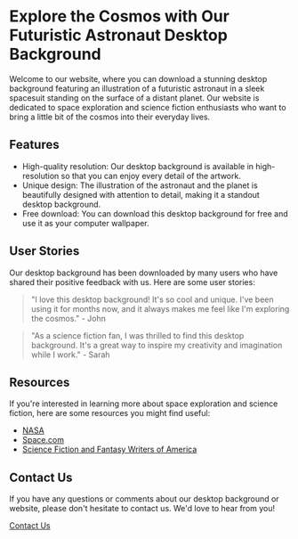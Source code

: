 <!--font:Barlow Condensed-->

# Explore the Cosmos with Our Futuristic Astronaut Desktop Background

Welcome to our website, where you can download a stunning desktop background featuring an illustration of a futuristic astronaut in a sleek spacesuit standing on the surface of a distant planet. Our website is dedicated to space exploration and science fiction enthusiasts who want to bring a little bit of the cosmos into their everyday lives.

## Features

- High-quality resolution: Our desktop background is available in high-resolution so that you can enjoy every detail of the artwork.
- Unique design: The illustration of the astronaut and the planet is beautifully designed with attention to detail, making it a standout desktop background.
- Free download: You can download this desktop background for free and use it as your computer wallpaper.

## User Stories

Our desktop background has been downloaded by many users who have shared their positive feedback with us. Here are some user stories:

> "I love this desktop background! It's so cool and unique. I've been using it for months now, and it always makes me feel like I'm exploring the cosmos." - John

> "As a science fiction fan, I was thrilled to find this desktop background. It's a great way to inspire my creativity and imagination while I work." - Sarah

## Resources

If you're interested in learning more about space exploration and science fiction, here are some resources you might find useful:

- [NASA](#)
- [Space.com](#)
- [Science Fiction and Fantasy Writers of America](#)

## Contact Us

If you have any questions or comments about our desktop background or website, please don't hesitate to contact us. We'd love to hear from you!

[Contact Us](#)

<!--

Write me content for website with wallpaper which alt text is:

"An illustration of a futuristic astronaut in a sleek spacesuit, standing on the surface of a distant planet."

The name/title of the page should not be 1:1 copy of the alt text but rather a real content of the website which is using this wallpaper.

- Use markdown format 
- Start with heading
- Heading should be short and concise
- The content should look like a real website 
- The website should not be about the wallpaper, wallpaper is just a related background
- Heading should be contain work "wallpaper" or "background"
- Include real sections like references, contact, user stories, etc. use things relevant to the page purpose.
- Feel free to use structure like headings, bullets, numbering, blockquotes, paragraphs, horizontal lines, etc.
- You can use formatting like bold or _italic_
- You can include UTF-8 emojis
- Links should be only #hash anchors (and you can refer to the document itself)
- Do not include images


---


# Futuristic Astronaut Wallpaper for Your Desktop Background

Welcome to our website where you can download a stunning wallpaper featuring an illustration of a futuristic astronaut in a sleek spacesuit, standing on the surface of a distant planet. This wallpaper is perfect for anyone who loves space exploration, science fiction, or simply wants a cool and unique desktop background.

## Features

- High-quality resolution: Our wallpaper is available in high-resolution so that you can enjoy every detail of the artwork.
- Unique design: The illustration of the astronaut and the planet is beautifully designed with attention to detail, making it a standout wallpaper.
- Free download: You can download this wallpaper for free and use it as your desktop background.

## User Stories

Our wallpaper has been downloaded by many users who have shared their positive feedback with us. Here are some user stories:

> "I love this wallpaper! It's so cool and unique. I've been using it as my desktop background for months now, and I never get tired of looking at it." - John

> "As a space enthusiast, I was thrilled to find this wallpaper. It's a great way to bring a little bit of the cosmos into my everyday life." - Sarah

## How to Download

To download this wallpaper, simply click on the download button below. The image will be saved to your device, and you can set it as your desktop background from your device settings.

[Download Wallpaper](#)

## References

If you're interested in learning more about space exploration and science fiction, here are some resources you might find useful:

- [NASA](#)
- [Space.com](#)
- [Science Fiction and Fantasy Writers of America](#)

## Contact Us

If you have any questions or comments about our wallpaper or website, please don't hesitate to contact us. We'd love to hear from you!

[Contact Us](#)


---


Heading should not include word "wallpaper". The website should not be about the wallpaper itself, wallpaper is just a related background, rewrite whole content.


---


# Explore the Cosmos with Our Futuristic Astronaut Desktop Background

Welcome to our website, where you can download a stunning desktop background featuring an illustration of a futuristic astronaut in a sleek spacesuit standing on the surface of a distant planet. Our website is dedicated to space exploration and science fiction enthusiasts who want to bring a little bit of the cosmos into their everyday lives.

## Features

- High-quality resolution: Our desktop background is available in high-resolution so that you can enjoy every detail of the artwork.
- Unique design: The illustration of the astronaut and the planet is beautifully designed with attention to detail, making it a standout desktop background.
- Free download: You can download this desktop background for free and use it as your computer wallpaper.

## User Stories

Our desktop background has been downloaded by many users who have shared their positive feedback with us. Here are some user stories:

> "I love this desktop background! It's so cool and unique. I've been using it for months now, and it always makes me feel like I'm exploring the cosmos." - John

> "As a science fiction fan, I was thrilled to find this desktop background. It's a great way to inspire my creativity and imagination while I work." - Sarah

## Resources

If you're interested in learning more about space exploration and science fiction, here are some resources you might find useful:

- [NASA](#)
- [Space.com](#)
- [Science Fiction and Fantasy Writers of America](#)

## Contact Us

If you have any questions or comments about our desktop background or website, please don't hesitate to contact us. We'd love to hear from you!

[Contact Us](#)

-->

